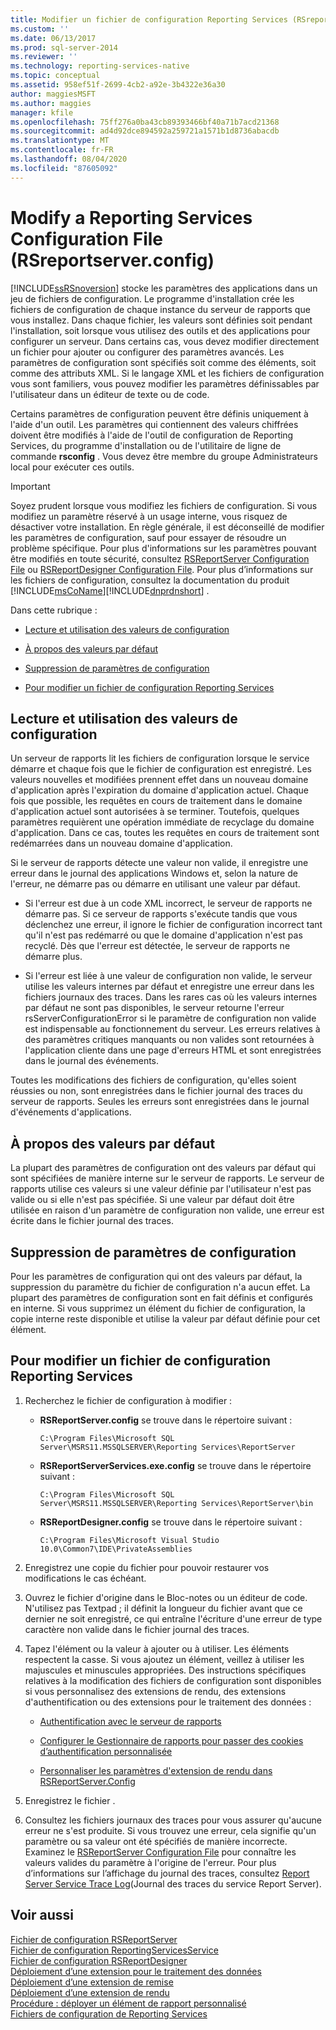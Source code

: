 ```yaml
---
title: Modifier un fichier de configuration Reporting Services (RSreportserver.config) | Microsoft Docs
ms.custom: ''
ms.date: 06/13/2017
ms.prod: sql-server-2014
ms.reviewer: ''
ms.technology: reporting-services-native
ms.topic: conceptual
ms.assetid: 958ef51f-2699-4cb2-a92e-3b4322e36a30
author: maggiesMSFT
ms.author: maggies
manager: kfile
ms.openlocfilehash: 75ff276a0ba43cb89393466bf40a71b7acd21368
ms.sourcegitcommit: ad4d92dce894592a259721a1571b1d8736abacdb
ms.translationtype: MT
ms.contentlocale: fr-FR
ms.lasthandoff: 08/04/2020
ms.locfileid: "87605092"
---
```

# <a name="modify-a-reporting-services-configuration-file-rsreportserverconfig"></a>Modify a Reporting Services Configuration File (RSreportserver.config)
  [!INCLUDE[ssRSnoversion](../../includes/ssrsnoversion-md.md)] stocke les paramètres des applications dans un jeu de fichiers de configuration. Le programme d'installation crée les fichiers de configuration de chaque instance du serveur de rapports que vous installez. Dans chaque fichier, les valeurs sont définies soit pendant l'installation, soit lorsque vous utilisez des outils et des applications pour configurer un serveur. Dans certains cas, vous devez modifier directement un fichier pour ajouter ou configurer des paramètres avancés. Les paramètres de configuration sont spécifiés soit comme des éléments, soit comme des attributs XML. Si le langage XML et les fichiers de configuration vous sont familiers, vous pouvez modifier les paramètres définissables par l'utilisateur dans un éditeur de texte ou de code.  
  
 Certains paramètres de configuration peuvent être définis uniquement à l'aide d'un outil. Les paramètres qui contiennent des valeurs chiffrées doivent être modifiés à l'aide de l'outil de configuration de Reporting Services, du programme d'installation ou de l'utilitaire de ligne de commande **rsconfig** . Vous devez être membre du groupe Administrateurs local pour exécuter ces outils.  
  
> [!IMPORTANT]  
>  Soyez prudent lorsque vous modifiez les fichiers de configuration. Si vous modifiez un paramètre réservé à un usage interne, vous risquez de désactiver votre installation. En règle générale, il est déconseillé de modifier les paramètres de configuration, sauf pour essayer de résoudre un problème spécifique. Pour plus d'informations sur les paramètres pouvant être modifiés en toute sécurité, consultez [RSReportServer Configuration File](rsreportserver-config-configuration-file.md) ou [RSReportDesigner Configuration File](rsreportdesigner-configuration-file.md). Pour plus d’informations sur les fichiers de configuration, consultez la documentation du produit [!INCLUDE[msCoName](../../includes/msconame-md.md)][!INCLUDE[dnprdnshort](../../includes/dnprdnshort-md.md)] .  
  
 Dans cette rubrique :  
  
-   [Lecture et utilisation des valeurs de configuration](#bkmk_read_values)  
  
-   [À propos des valeurs par défaut](#bkmk_default_values)  
  
-   [Suppression de paramètres de configuration](#bkmk_delete_config_settings)  
  
-   [Pour modifier un fichier de configuration Reporting Services](#bkmk_edit_configuation_file)  
  
##  <a name="reading-and-using-configuration-values"></a><a name="bkmk_read_values"></a> Lecture et utilisation des valeurs de configuration  
 Un serveur de rapports lit les fichiers de configuration lorsque le service démarre et chaque fois que le fichier de configuration est enregistré. Les valeurs nouvelles et modifiées prennent effet dans un nouveau domaine d'application après l'expiration du domaine d'application actuel. Chaque fois que possible, les requêtes en cours de traitement dans le domaine d'application actuel sont autorisées à se terminer. Toutefois, quelques paramètres requièrent une opération immédiate de recyclage du domaine d'application. Dans ce cas, toutes les requêtes en cours de traitement sont redémarrées dans un nouveau domaine d'application.  
  
 Si le serveur de rapports détecte une valeur non valide, il enregistre une erreur dans le journal des applications Windows et, selon la nature de l'erreur, ne démarre pas ou démarre en utilisant une valeur par défaut.  
  
-   Si l'erreur est due à un code XML incorrect, le serveur de rapports ne démarre pas. Si ce serveur de rapports s'exécute tandis que vous déclenchez une erreur, il ignore le fichier de configuration incorrect tant qu'il n'est pas redémarré ou que le domaine d'application n'est pas recyclé. Dès que l'erreur est détectée, le serveur de rapports ne démarre plus.  
  
-   Si l'erreur est liée à une valeur de configuration non valide, le serveur utilise les valeurs internes par défaut et enregistre une erreur dans les fichiers journaux des traces. Dans les rares cas où les valeurs internes par défaut ne sont pas disponibles, le serveur retourne l'erreur rsServerConfigurationError si le paramètre de configuration non valide est indispensable au fonctionnement du serveur. Les erreurs relatives à des paramètres critiques manquants ou non valides sont retournées à l'application cliente dans une page d'erreurs HTML et sont enregistrées dans le journal des événements.  
  
 Toutes les modifications des fichiers de configuration, qu'elles soient réussies ou non, sont enregistrées dans le fichier journal des traces du serveur de rapports. Seules les erreurs sont enregistrées dans le journal d'événements d'applications.  
  
##  <a name="about-default-values"></a><a name="bkmk_default_values"></a> À propos des valeurs par défaut  
 La plupart des paramètres de configuration ont des valeurs par défaut qui sont spécifiées de manière interne sur le serveur de rapports. Le serveur de rapports utilise ces valeurs si une valeur définie par l'utilisateur n'est pas valide ou si elle n'est pas spécifiée. Si une valeur par défaut doit être utilisée en raison d'un paramètre de configuration non valide, une erreur est écrite dans le fichier journal des traces.  
  
##  <a name="deleting-configuration-settings"></a><a name="bkmk_delete_config_settings"></a> Suppression de paramètres de configuration  
 Pour les paramètres de configuration qui ont des valeurs par défaut, la suppression du paramètre du fichier de configuration n'a aucun effet. La plupart des paramètres de configuration sont en fait définis et configurés en interne. Si vous supprimez un élément du fichier de configuration, la copie interne reste disponible et utilise la valeur par défaut définie pour cet élément.  
  
##  <a name="to-edit-a-reporting-services-configuration-file"></a><a name="bkmk_edit_configuation_file"></a> Pour modifier un fichier de configuration Reporting Services  
  
1.  Recherchez le fichier de configuration à modifier :  
  
    -   **RSReportServer.config** se trouve dans le répertoire suivant :  
  
        ```  
        C:\Program Files\Microsoft SQL Server\MSRS11.MSSQLSERVER\Reporting Services\ReportServer  
        ```  
  
    -   **RSReportServerServices.exe.config** se trouve dans le répertoire suivant :  
  
        ```  
        C:\Program Files\Microsoft SQL Server\MSRS11.MSSQLSERVER\Reporting Services\ReportServer\bin  
        ```  
  
    -   **RSReportDesigner.config** se trouve dans le répertoire suivant :  
  
        ```  
        C:\Program Files\Microsoft Visual Studio 10.0\Common7\IDE\PrivateAssemblies  
        ```  
  
2.  Enregistrez une copie du fichier pour pouvoir restaurer vos modifications le cas échéant.  
  
3.  Ouvrez le fichier d'origine dans le Bloc-notes ou un éditeur de code. N'utilisez pas Textpad ; il définit la longueur du fichier avant que ce dernier ne soit enregistré, ce qui entraîne l'écriture d'une erreur de type caractère non valide dans le fichier journal des traces.  
  
4.  Tapez l'élément ou la valeur à ajouter ou à utiliser. Les éléments respectent la casse. Si vous ajoutez un élément, veillez à utiliser les majuscules et minuscules appropriées. Des instructions spécifiques relatives à la modification des fichiers de configuration sont disponibles si vous personnalisez des extensions de rendu, des extensions d'authentification ou des extensions pour le traitement des données :  
  
    -   [Authentification avec le serveur de rapports](../security/authentication-with-the-report-server.md)  
  
    -   [Configurer le Gestionnaire de rapports pour passer des cookies d’authentification personnalisée](../security/configure-the-web-portal-to-pass-custom-authentication-cookies.md)  
  
    -   [Personnaliser les paramètres d'extension de rendu dans RSReportServer.Config](../customize-rendering-extension-parameters-in-rsreportserver-config.md)  
  
5.  Enregistrez le fichier .  
  
6.  Consultez les fichiers journaux des traces pour vous assurer qu'aucune erreur ne s'est produite. Si vous trouvez une erreur, cela signifie qu'un paramètre ou sa valeur ont été spécifiés de manière incorrecte. Examinez le [RSReportServer Configuration File](rsreportserver-config-configuration-file.md) pour connaître les valeurs valides du paramètre à l'origine de l'erreur. Pour plus d’informations sur l’affichage du journal des traces, consultez [Report Server Service Trace Log](report-server-service-trace-log.md)(Journal des traces du service Report Server).  
  
## <a name="see-also"></a>Voir aussi  
 [Fichier de configuration RSReportServer](rsreportserver-config-configuration-file.md)   
 [Fichier de configuration ReportingServicesService](reportingservicesservice-configuration-file.md)   
 [Fichier de configuration RSReportDesigner](rsreportdesigner-configuration-file.md)   
 [Déploiement d’une extension pour le traitement des données](../extensions/data-processing/deploying-a-data-processing-extension.md)   
 [Déploiement d’une extension de remise](../extensions/delivery-extension/deploying-a-delivery-extension.md)   
 [Déploiement d’une extension de rendu](../extensions/rendering-extension/deploying-a-rendering-extension.md)   
 [Procédure : déployer un élément de rapport personnalisé](../custom-report-items/how-to-deploy-a-custom-report-item.md)   
 [Fichiers de configuration de Reporting Services](reporting-services-configuration-files.md)  
  
  
